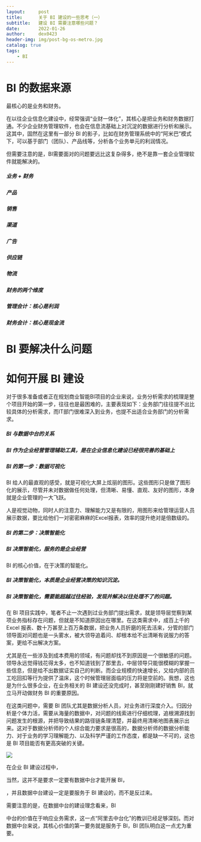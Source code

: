 ```yaml
---
layout:     post
title:      关于 BI 建设的一些思考（一）
subtitle:   建设 BI 需要注意哪些问题？
date:       2022-01-26
author:     dex0423
header-img: img/post-bg-os-metro.jpg
catalog: true
tags:
    - BI
---
```



# BI 的数据来源

最核心的是业务和财务。

在以往企业信息化建设中，经常强调“业财一体化”，其核心是把业务和财务数据打通。不少企业财务管理软件，也会在信息流基础上对沉淀的数据进行分析和展示。这其中，固然在这里有一部分 BI 的影子，比如在财务管理系统中的“阿米巴”模式下，可以基于部门（团队）、产品线等，分析各个业务单元的利润情况。

但需要注意的是，BI需要面对的问题要远比这复杂得多，绝不是靠一套企业管理软件就能解决的。

##### 业务 + 财务

##### 产品

##### 销售

##### 渠道

##### 广告

##### 供应链

##### 物流

##### 财务的两个维度

##### 管理会计：核心是利润

##### 财务会计：核心是现金流


# BI 要解决什么问题


# 如何开展 BI 建设

对于很多准备或者正在规划商业智能BI项目的企业来说，业务分析需求的梳理是整个项目开始的第一步，往往也是最困难的，主要表现如下：业务部门往往提不出比较具体的分析需求，而IT部门很难深入到业务，也提不出适合业务部门的分析需求。

##### BI 与数据中台的关系



##### BI 作为企业经营管理辅助工具，是在企业信息化建设已经很完善的基础上

##### BI 的第一步：数据可视化

BI 给人的最直观的感受，就是可视化大屏上炫丽的图形。这些图形只是做了图形化的展示，尽管并未对数据做任何处理，但清晰、易懂、直观、友好的图形，本身就是企业管理的一大飞跃。

人是视觉动物，同时人的注意力、理解能力又是有限的，用图形来给管理运营人员展示数据，要比给他们一对密密麻麻的Excel报表，效率的提升绝对是倍数级的。


##### BI 的第二步：决策智能化

##### BI 决策智能化，服务的是企业经营

BI 的核心价值，在于决策的智能化。


##### BI 决策智能化，本质是企业经营决策的知识沉淀。



##### BI 决策智能化，需要能超越过往经验，发现并解决以往处理不了的问题。

在 BI 项目实践中，笔者不止一次遇到过业务部门提出需求，就是领导层觉察到某项业务指标存在问题，但就是不知道原因出在哪里。在这类需求中，成百上千的 Excel 报表、数十万甚至上百万条数据，把业务人员折磨的死去活来，分管的部门领导面对问题也是一头雾水，被大领导追着问、却根本给不出清晰有说服力的答案，更给不出解决方案。

尤其是在一些涉及到成本费用的领域，有问题却找不到原因是一个很敏感的问题。领导永远觉得钱花得太多，也不知道钱到了那里去，中层领导只能很模糊的掌握一些信息，但是给不出数据证实自己的判断。而企业规模的快速增长，又给内部的员工吃回扣等行为提供了温床，这个时候管理层面临的压力将是空前的。我想，这也是为什么很多企业，在业务相关的 BI 建设还没完成时，甚至刚刚建好销售 BI，就立马开动做财务 BI 的重要原因。

在这类问题中，需要 BI 团队尤其是数据分析人员，对业务进行深度介入。归因分析是个体力活，需要从海量的数据中，对问题的线索进行仔细梳理，追根溯源找到问题发生的根源，并把导致结果的路径链条理清楚，并最终用清晰地图表展示出来。这对于数据分析师的个人综合能力要求是很高的，数据分析师的数据分析能力、对于业务的学习理解能力、以及科学严谨的工作态度，都是缺一不可的，这也是 BI 项目能否有更高突破的关键。


![]({{site.baseurl}}/img-post/fwq-1-1.jpg)

在企业 BI 建设过程中，

当然，这并不是要求一定要有数据中台才能开展 BI，



，并且数据中台建设一定是要服务于 BI 建设的，而不是反过来。

需要注意的是，在数据中台的建设理念看来，BI

中台的价值在于响应业务需求，这一点“阿里去中台化”的教训已经足够深刻。而对数据中台来说，其核心价值的第一要务就是服务于 BI，BI 团队明白这一点尤为重要。